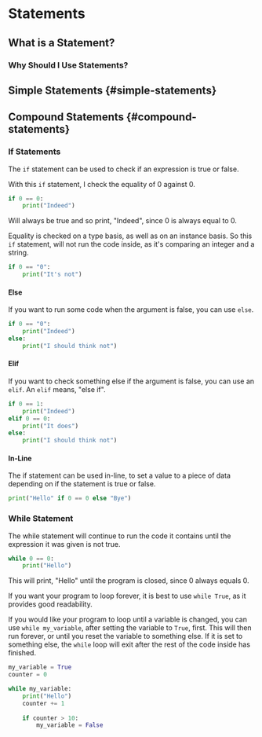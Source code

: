 # Statements

## What is a Statement?

### Why Should I Use Statements?

## Simple Statements {#simple-statements}

## Compound Statements {#compound-statements}

### If Statements

The `if` statement can be used to check if an expression is true or false.

With this `if` statement, I check the equality of 0 against 0.

```python
if 0 == 0:
    print("Indeed")
```

Will always be true and so print, "Indeed", since 0 is always equal to 0.

Equality is checked on a type basis, as well as on an instance basis. So this `if` statement, will not run the code inside, as it's comparing an integer and a string.

```python
if 0 == "0":
    print("It's not")
```

#### Else

If you want to run some code when the argument is false, you can use `else`.

```python
if 0 == "0":
    print("Indeed")
else:
    print("I should think not")
```

#### Elif

If you want to check something else if the argument is false, you can use an `elif`. An `elif` means, "else if".

```python
if 0 == 1:
    print("Indeed")
elif 0 == 0:
    print("It does")
else:
    print("I should think not")
```

#### In-Line

The if statement can be used in-line, to set a value to a piece of data depending on if the statement is true or false.

```python
print("Hello" if 0 == 0 else "Bye")
```

### While Statement

The while statement will continue to run the code it contains until the expression it was given is not true.

```python
while 0 == 0:
    print("Hello")
```

This will print, "Hello" until the program is closed, since 0 always equals 0.

If you want your program to loop forever, it is best to use `while True`, as it provides good readability.

If you would like your program to loop until a variable is changed, you can use `while my_variable`, after setting the variable to `True`, first. This will then run forever, or until you reset the variable to something else. If it is set to something else, the `while` loop will exit after the rest of the code inside has finished.

```python
my_variable = True
counter = 0

while my_variable:
    print("Hello")
    counter += 1
    
    if counter > 10:
        my_variable = False
```

